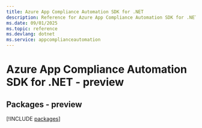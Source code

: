 ```yaml
---
title: Azure App Compliance Automation SDK for .NET
description: Reference for Azure App Compliance Automation SDK for .NET
ms.date: 09/01/2025
ms.topic: reference
ms.devlang: dotnet
ms.service: appcomplianceautomation
---
```

# Azure App Compliance Automation SDK for .NET - preview
## Packages - preview
[!INCLUDE [packages](app-compliance-automation-index.md)]